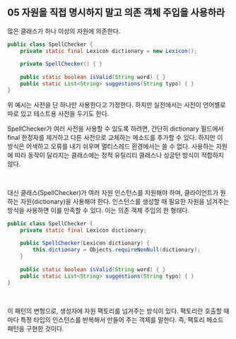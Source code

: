 ## 05 자원을 직접 명시하지 말고 의존 객체 주입을 사용하라

많은 클래스가 하나 이상의 자원에 의존한다.

```java
public class SpellChecker {
    private static final Lexicon dictionary = new Lexicon();
    
    private SpellChecker() { }
    
    public static boolean isValid(String word) { }
    public static List<String> suggestions(String typo) { }
}
```

위 예시는 사전을 단 하나만 사용한다고 가정한다. 하지만 실전에서는 사전이 언어별로 따로 있고 테스트용 사전을 두기도 한다.

SpellChecker가 여러 사전을 사용할 수 있도록 하려면, 간단히 dictionary 필드에서 final 한정자를 제거하고 다른 사전으로 교체하는 메소드를 추가할 수 있다. 하지만 이 방식은 어색하고 오류를 내기 쉬우며 멀티스레드 환경에서는 쓸 수 없다. 사용하는 자원에 따라 동작이 달라지는 클래스에는 정적 유틸리티 클래스나 싱글턴 방식이 적합하지 않다.

<br />

대신 클래스(SpellChecker)가 여러 자원 인스턴스를 지원해야 하며, 클라이언트가 원하는 자원(dictionary)을 사용해야 한다. 인스턴스를 생성할 때 필요한 자원을 넘겨주는 방식을 사용하면 이를 만족할 수 있다. 이는 의존 객체 주입의 한 형태다.

```java
public class SpellChecker {
    private static final Lexicon dictionary;
    
    public SpellChecker(Lexicon dictionary) {
        this.dictionary = Objects.requireNonNull(dictionary);
    }
    
    public static boolean isValid(String word) { }
    public static List<String> suggestions(String typo) { }
}
```

<br />

이 패턴의 변형으로, 생성자에 자원 팩토리를 넘겨주는 방식이 있다. 팩토리란 호출할 때마다 특정 타입의 인스턴스를 반복해서 만들어 주는 객체를 말한다. 즉, 팩토리 메소드 패턴을 구현한 것이다.
